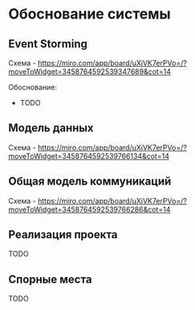 Обоснование системы
===================

Event Storming
--------------

Схема - https://miro.com/app/board/uXjVK7erPVo=/?moveToWidget=3458764592539347689&cot=14

Обоснование:
- TODO

Модель данных
-------------

Схема - https://miro.com/app/board/uXjVK7erPVo=/?moveToWidget=3458764592539766134&cot=14

Общая модель коммуникаций
-------------------------

Схема - https://miro.com/app/board/uXjVK7erPVo=/?moveToWidget=3458764592539766286&cot=14

Реализация проекта
------------------

TODO

Спорные места
-------------

TODO
